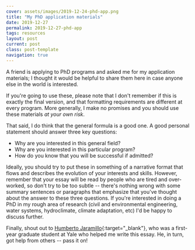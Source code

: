 ```yaml
---
cover: assets/images/2019-12-24-phd-app.png
title: "My PhD application materials"
date: 2019-12-27
permalink: 2019-12-27-phd-app
tags: resources
layout: post
current: post
class: post-template
navigation: true
---
```


A friend is applying to PhD programs and asked me for my application materials; I thought it would be helpful to share them here in case anyone else in the world is interested.

If you're going to use these, please note that I don't remember if this is exactly the final version, and that formatting requirements are different at every program.
More generally, I make no promises and you should use these materials *at your own risk*.

That said, I do think that the general formula is a good one.
A good personal statement should answer three key questions:

* Why are you interested in this general field?
* Why are you interested in this particular program?
* How do you know that you will be successful if admitted?

Ideally, you should try to put these in something of a narrative format that flows and describes the evolution of your interests and skills.
However, remember that your essay will be read by people who are tired and over-worked, so don't try to be too subtle -- there's nothing wrong with some summary sentences or paragraphs that emphasize that you've thought about the answer to these three questions.
If you're interested in doing a PhD in my rough area of research (civil and environmental engineering, water systems, hydroclimate, climate adaptation, etc) I'd be happy to discuss further.

Finally, shout out to [Humberto Jaramillo](https://elimelechlab.yale.edu/people/humberto-jaramillo){:target="_blank"}, who was a first-year graduate student at Yale who helped me write this essay.
He, in turn, got help from others -- pass it on!

<object data="{{ site.baseurl }}assets/pdf/2019-12-24-phd-app.pdf" width="1000" height="1000" type='application/pdf'/>
</object>
